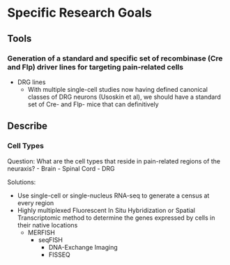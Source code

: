 # Specific Research Goals

## Tools

### Generation of a standard and specific set of recombinase (Cre and Flp) driver lines for targeting pain-related cells
- DRG lines
    - With multiple single-cell studies now having defined canonical classes of DRG neurons (Usoskin et al), we should have a standard set of Cre- and Flp- mice that can definitively 


## Describe

### Cell Types

Question: What are the cell types that reside in pain-related regions of the neuraxis?
	- Brain
	- Spinal Cord
	- DRG
 
Solutions:

- Use single-cell or single-nucleus RNA-seq to generate a census at every region
- Highly multiplexed Fluorescent In Situ Hybridization or Spatial Transcriptomic method to determine the genes expressed by cells in their native locations
    - MERFISH
 	  - seqFISH
 	    - DNA-Exchange Imaging
 	    - FISSEQ
 




